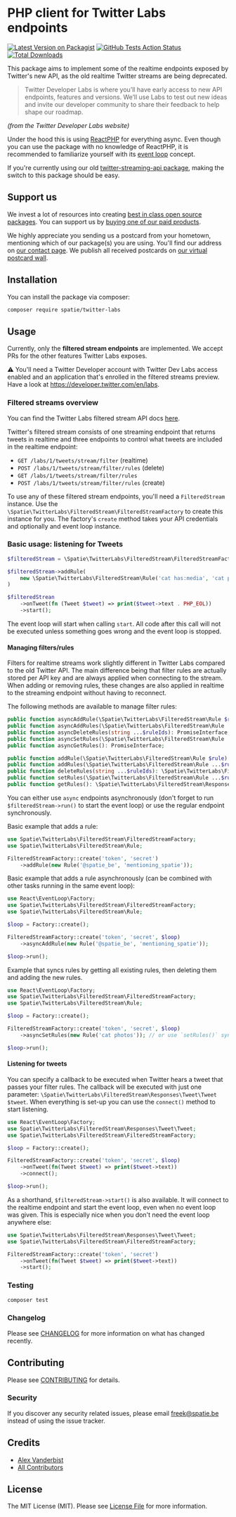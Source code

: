 # PHP client for Twitter Labs endpoints

[![Latest Version on Packagist](https://img.shields.io/packagist/v/spatie/twitter-labs.svg?style=flat-square)](https://packagist.org/packages/spatie/twitter-labs)
[![GitHub Tests Action Status](https://img.shields.io/github/workflow/status/spatie/twitter-labs/run-tests?label=tests)](https://github.com/spatie/twitter-labs/actions?query=workflow%3Arun-tests+branch%3Amaster)
[![Total Downloads](https://img.shields.io/packagist/dt/spatie/twitter-labs.svg?style=flat-square)](https://packagist.org/packages/spatie/twitter-labs)

This package aims to implement some of the realtime endpoints exposed by Twitter's new API, as the old realtime Twitter streams are being deprecated. 

>Twitter Developer Labs is where you’ll have early access to new API endpoints, features and versions. We’ll use Labs to test out new ideas and invite our developer community to share their feedback to help shape our roadmap.

_(from the Twitter Developer Labs website)_

Under the hood this is using [ReactPHP](https://reactphp.org) for everything async. Even though you can use the package with no knowledge of ReactPHP, it is recommended to familiarize yourself with its [event loop](https://reactphp.org/event-loop/) concept.

If you're currently using our old [twitter-streaming-api package](https://github.com/spatie/twitter-streaming-api), making the switch to this package should be easy.

## Support us

We invest a lot of resources into creating [best in class open source packages](https://spatie.be/open-source). You can support us by [buying one of our paid products](https://spatie.be/open-source/support-us). 

We highly appreciate you sending us a postcard from your hometown, mentioning which of our package(s) you are using. You'll find our address on [our contact page](https://spatie.be/about-us). We publish all received postcards on [our virtual postcard wall](https://spatie.be/open-source/postcards).


## Installation

You can install the package via composer:

```bash
composer require spatie/twitter-labs
```

## Usage

Currently, only the **filtered stream endpoints** are implemented. We accept PRs for the other features Twitter Labs exposes.

⚠ You'll need a Twitter Developer account with Twitter Dev Labs access enabled and an application that's enrolled in the filtered streams preview. Have a look at https://developer.twitter.com/en/labs.

### Filtered streams overview

You can find the Twitter Labs filtered stream API docs [here](https://developer.twitter.com/en/docs/labs/filtered-stream/overview). 

Twitter's filtered stream consists of one streaming endpoint that returns tweets in realtime and three endpoints to control what tweets are included in the realtime endpoint:

- `GET /labs/1/tweets/stream/filter` (realtime)
- `POST /labs/1/tweets/stream/filter/rules` (delete)
- `GET /labs/1/tweets/stream/filter/rules`
- `POST /labs/1/tweets/stream/filter/rules` (create)

To use any of these filtered stream endpoints, you'll need a `FilteredStream` instance. Use the `\Spatie\TwitterLabs\FilteredStream\FilteredStreamFactory` to create this instance for you. The factory's `create` method takes your API credentials and optionally and event loop instance.

### Basic usage: listening for Tweets

``` php
$filteredStream = \Spatie\TwitterLabs\FilteredStream\FilteredStreamFactory::create('twitter api token', 'twitter api secret');

$filteredStream->addRule(
    new \Spatie\TwitterLabs\FilteredStream\Rule('cat has:media', 'cat photos')
)

$filteredStrean
    ->onTweet(fn (Tweet $tweet) => print($tweet->text . PHP_EOL))
    ->start();
```

The event loop will start when calling `start`. All code after this call will not be executed unless something goes wrong and the event loop is stopped.

#### Managing filters/rules

Filters for realtime streams work slightly different in Twitter Labs compared to the old Twitter API. The main difference being that filter rules are actually stored per API key and are always applied when connecting to the stream. When adding or removing rules, these changes are also applied in realtime to the streaming endpoint without having to reconnect.

The following methods are available to manage filter rules:

```php
public function asyncAddRule(\Spatie\TwitterLabs\FilteredStream\Rule $rule): PromiseInterface;
public function asyncAddRules(\Spatie\TwitterLabs\FilteredStream\Rule ...$rules): PromiseInterface; 
public function asyncDeleteRules(string ...$ruleIds): PromiseInterface; 
public function asyncSetRules(\Spatie\TwitterLabs\FilteredStream\Rule ...$rules): PromiseInterface;
public function asyncGetRules(): PromiseInterface;

public function addRule(\Spatie\TwitterLabs\FilteredStream\Rule $rule): \Spatie\TwitterLabs\FilteredStream\Responses\Rules\AddRulesResponse;
public function addRules(\Spatie\TwitterLabs\FilteredStream\Rule ...$rules): \Spatie\TwitterLabs\FilteredStream\Responses\Rules\AddRulesResponse;
public function deleteRules(string ...$ruleIds): \Spatie\TwitterLabs\FilteredStream\Responses\Rules\DeleteRulesResponse;
public function setRules(\Spatie\TwitterLabs\FilteredStream\Rule ...$rules): \Spatie\TwitterLabs\FilteredStream\Responses\Rules\ListRulesResponse;
public function getRules(): \Spatie\TwitterLabs\FilteredStream\Responses\Rules\ListRulesResponse;
```
  
You can either use `async` endpoints asynchronously (don't forget to run `$filteredStream->run()` to start the event loop) or use the regular endpoint synchronously.

Basic example that adds a rule:

```php
use Spatie\TwitterLabs\FilteredStream\FilteredStreamFactory;
use Spatie\TwitterLabs\FilteredStream\Rule;

FilteredStreamFactory::create('token', 'secret')
    ->addRule(new Rule('@spatie_be', 'mentioning_spatie'));
```

Basic example that adds a rule asynchronously (can be combined with other tasks running in the same event loop):

```php
use React\EventLoop\Factory;
use Spatie\TwitterLabs\FilteredStream\FilteredStreamFactory;
use Spatie\TwitterLabs\FilteredStream\Rule;

$loop = Factory::create();

FilteredStreamFactory::create('token', 'secret', $loop)
    ->asyncAddRule(new Rule('@spatie_be', 'mentioning_spatie'));

$loop->run();
```

Example that syncs rules by getting all existing rules, then deleting them and adding the new rules.

```php
use React\EventLoop\Factory;
use Spatie\TwitterLabs\FilteredStream\FilteredStreamFactory;
use Spatie\TwitterLabs\FilteredStream\Rule;

$loop = Factory::create();

FilteredStreamFactory::create('token', 'secret', $loop)
    ->asyncSetRules(new Rule('cat photos')); // or use `setRules()` synchronously

$loop->run();
```

#### Listening for tweets

You can specify a callback to be executed when Twitter hears a tweet that passes your filter rules. The callback will be executed with just one parameter: `\Spatie\TwitterLabs\FilteredStream\Responses\Tweet\Tweet $tweet`. When everything is set-up you can use the `connect()` method to start listening.

```php
use React\EventLoop\Factory;
use Spatie\TwitterLabs\FilteredStream\Responses\Tweet\Tweet;
use Spatie\TwitterLabs\FilteredStream\FilteredStreamFactory;

$loop = Factory::create();

FilteredStreamFactory::create('token', 'secret', $loop)
    ->onTweet(fn(Tweet $tweet) => print($tweet->text))
    ->connect();

$loop->run();
```

As a shorthand, `$filteredStream->start()` is also available. It will connect to the realtime endpoint and start the event loop, even when no event loop was given. This is especially nice when you don't need the event loop anywhere else:

```php
use Spatie\TwitterLabs\FilteredStream\Responses\Tweet\Tweet;
use Spatie\TwitterLabs\FilteredStream\FilteredStreamFactory;

FilteredStreamFactory::create('token', 'secret')
    ->onTweet(fn(Tweet $tweet) => print($tweet->text))
    ->start();
```

### Testing

``` bash
composer test
```

### Changelog

Please see [CHANGELOG](CHANGELOG.md) for more information on what has changed recently.

## Contributing

Please see [CONTRIBUTING](CONTRIBUTING.md) for details.

### Security

If you discover any security related issues, please email freek@spatie.be instead of using the issue tracker.

## Credits

- [Alex Vanderbist](https://github.com/AlexVanderbist)
- [All Contributors](../../contributors)

## License

The MIT License (MIT). Please see [License File](LICENSE.md) for more information.

